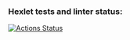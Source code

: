 ### Hexlet tests and linter status:
[![Actions Status](https://github.com/liliya18/frontend-project-lvl1/workflows/hexlet-check/badge.svg)](https://github.com/liliya18/frontend-project-lvl1/actions)